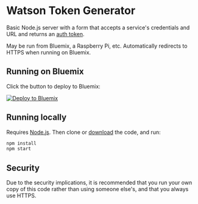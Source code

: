 # Watson Token Generator

Basic Node.js server with a form that accepts a service's credentials and URL and returns an [auth token](http://www.ibm.com/watson/developercloud/doc/getting_started/gs-tokens.shtml).

May be run from Bluemix, a Raspberry Pi, etc. Automatically redirects to HTTPS when running on Bluemix.


## Running on Bluemix

Click the button to deploy to Bluemix:

[![Deploy to Bluemix](https://bluemix.net/deploy/button.png)](https://bluemix.net/deploy?repository=https://github.com/watson-developer-cloud/token-generator)


## Running locally

Requires [Node.js](https://nodejs.org/en/).
Then clone or [download](https://github.com/watson-developer-cloud/token-generator/archive/master.zip) the code, and run:

```sh
npm install
npm start
```

## Security

Due to the security implications, it is recommended that you run your own copy of this code rather than using someone else's,
and that you always use HTTPS.

